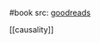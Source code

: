 #book 
src: [goodreads](https://www.goodreads.com/book/show/174276.Causality?from_search=true&from_srp=true&qid=TkVfGsbYhl&rank=1) 

[[causality]]

